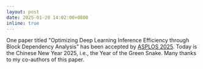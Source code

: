 ```yaml
---
layout: post
date: 2025-01-28 14:02:00+0800
inline: true
---
```


One paper titled "Optimizing Deep Learning Inference Efficiency through Block Dependency Analysis" has been accepted by [ASPLOS 2025](https://www.asplos-conference.org/asplos2025/). Today is the Chinese New Year 2025, i.e., the Year of the Green Snake. Many thanks to my co-authors of this paper.
